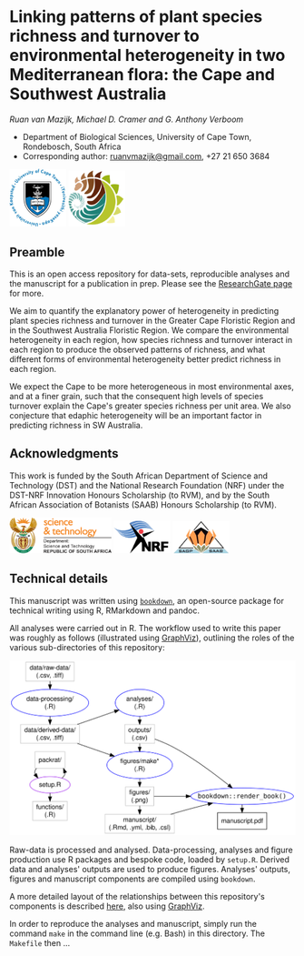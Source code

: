 # Linking patterns of plant species richness and turnover to environmental heterogeneity in two Mediterranean flora: the Cape and Southwest Australia

*Ruan van Mazijk, Michael D. Cramer and G. Anthony Verboom*

- Department of Biological Sciences, University of Cape Town, Rondebosch, South Africa
- Corresponding author: ruanvmazijk@gmail.com, +27 21 650 3684

<p>
  <img src="logos/UCT-logo.png" width=100>
  <img src="logos/BIO-logo.png" width=100>
</p>

## Preamble

This is an open access repository for data-sets, reproducible analyses and the manuscript for a publication in prep. Please see the [ResearchGate page](https://www.researchgate.net/project/Plant-species-richness-turnover-environmental-heterogeneity-in-the-Cape-and-SW-Australia) for more.

We aim to quantify the explanatory power of heterogeneity in predicting plant species richness and turnover in the Greater Cape Floristic Region and in the Southwest Australia Floristic Region. We compare the environmental heterogeneity in each region, how species richness and turnover interact in each region to produce the observed patterns of richness, and what different forms of environmental heterogeneity better predict richness in each region.

We expect the Cape to be more heterogeneous in most environmental axes, and at a finer grain, such that the consequent high levels of species turnover explain the Cape's greater species richness per unit area. We also conjecture that edaphic heterogeneity will be an important factor in predicting richness in SW Australia.

## Acknowledgments

This work is funded by the South African Department of Science and Technology (DST) and the National Research Foundation (NRF) under the DST-NRF Innovation Honours Scholarship (to RVM), and by the South African Association of Botanists (SAAB) Honours Scholarship (to RVM).

<p>
  <img src="logos/DST-logo.png" width=180>
  <img src="logos/NRF-logo.png" width=100>
  <img src="logos/SAAB-logo.png" width=100>
</p>

## Technical details

This manuscript was written using [`bookdown`](https://bookdown.org/), an open-source package for technical writing using R, RMarkdown and pandoc.

All analyses were carried out in R. The workflow used to write this paper was roughly as follows (illustrated using [GraphViz](https://www.graphviz.org/)), outlining the roles of the various sub-directories of this repository:

![](docs/repo-structure.svg)

Raw-data is processed and analysed. Data-processing, analyses and figure production use R packages and bespoke code, loaded by `setup.R`. Derived data and analyses' outputs are used to produce figures. Analyses' outputs, figures and manuscript components are compiled using `bookdown`.

A more detailed layout of the relationships between this repository's components is described [here](https://rvanmazijk.github.io/Cape-vs-SWA/docs/repo-structure-detailed.svg), also using [GraphViz](https://www.graphviz.org/).

In order to reproduce the analyses and manuscript, simply run the command `make` in the command line (e.g. Bash) in this directory. The `Makefile` then ...<!--TODO: WIP-->
